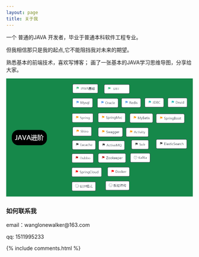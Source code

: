 ```yaml
---
layout: page
title: 关于我 
---
```


一个 普通的JAVA 开发者，毕业于普通本科软件工程专业。
<p>
但我相信那只是我的起点,它不能阻挡我对未来的期望。
<p>
熟悉基本的前端技术，喜欢写博客；
画了一张基本的JAVA学习思维导图，分享给大家。
<p>
<img src="/images/java.png"/>
<p> 


<h3> 如何联系我 </h3>  

<p> 
email：wanglonewalker@163.com       
<p> 
qq: 1511995233     
<p> 


{% include comments.html %}

